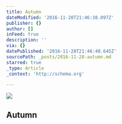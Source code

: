 ```yaml
---
title: Autumn
dateModified: '2016-11-28T21:46:38.097Z'
publisher: {}
author: []
inFeed: true
description: ''
via: {}
datePublished: '2016-11-28T21:46:40.645Z'
sourcePath: _posts/2016-11-28-autumn.md
starred: true
_type: Article
_context: 'http://schema.org'

---
```

<article style=""><img src="https://the-grid-user-content.s3-us-west-2.amazonaws.com/e0c34de4-e3bd-48d1-bd89-7fddd164bcce.jpg" /><h1>Autumn</h1></article>